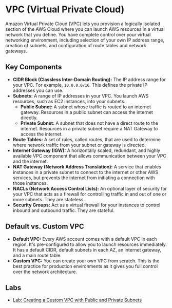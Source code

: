 # VPC (Virtual Private Cloud)

Amazon Virtual Private Cloud (VPC) lets you provision a logically isolated section of the AWS Cloud where you can launch AWS resources in a virtual network that you define. You have complete control over your virtual networking environment, including selection of your own IP address range, creation of subnets, and configuration of route tables and network gateways.

## Key Components

*   **CIDR Block (Classless Inter-Domain Routing):** The IP address range for your VPC. For example, `10.0.0.0/16`. This defines the private IP addresses you can use.
*   **Subnets:** A range of IP addresses in your VPC. You launch AWS resources, such as EC2 instances, into your subnets.
    *   **Public Subnet:** A subnet whose traffic is routed to an internet gateway. Resources in a public subnet can access the internet directly.
    *   **Private Subnet:** A subnet that does not have a direct route to the internet. Resources in a private subnet require a NAT Gateway to access the internet.
*   **Route Tables:** A set of rules, called routes, that are used to determine where network traffic from your subnet or gateway is directed.
*   **Internet Gateway (IGW):** A horizontally scaled, redundant, and highly available VPC component that allows communication between your VPC and the internet.
*   **NAT Gateway (Network Address Translation):** A service that enables instances in a private subnet to connect to the internet or other AWS services, but prevents the internet from initiating a connection with those instances.
*   **NACLs (Network Access Control Lists):** An optional layer of security for your VPC that acts as a firewall for controlling traffic in and out of one or more subnets. They are stateless.
*   **Security Groups:** Act as a virtual firewall for your instances to control inbound and outbound traffic. They are stateful.

## Default vs. Custom VPC

*   **Default VPC:** Every AWS account comes with a default VPC in each region. It's pre-configured to allow you to launch resources immediately. It has a default CIDR, default subnets in each AZ, an internet gateway, and a main route table.
*   **Custom VPC:** You can create your own VPC from scratch. This is the best practice for production environments as it gives you full control over the network architecture.

## Labs

*   [Lab: Creating a Custom VPC with Public and Private Subnets](./lab-creating-a-vpc.md)
